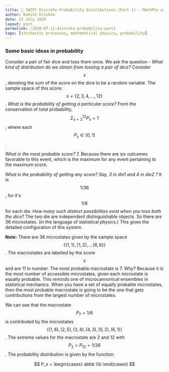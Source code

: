 ```yaml
---
title: 📑 [WIP] Discrete Probability Distributions (Part 1) - MathPhy with VBalki! 
author: Rohith Krishna
date: 12 July 2020
layout: post
permalink: /2020-07-12-discrete-probability-part1
tags: [stochastic processes, mathematical physics, probability]
---
```


### Some basic ideas in probability 

Consider a pair of fair dice and toss them once. We ask the question - *What kind of distribution do we obtain from tossing a pair of dice?* Consider $$s$$, denoting the sum of the score on the dice to be a random variable. The sample space of this score: $$s = \{2,3,4,…,12\}$$. *What is the probability of getting a particular score?* From the conservation of total probability, $$ \Sigma_{s=2}^{12} P_s = 1$$; where each $$P_s\in [0,1]$$.

*What is the most probable score?* 7. Because there are six outcomes favorable to this event, which is the  maximum for any event pertaining to the maximum score. 

*What is the probability of getting any score? Say, 3 in die1 and 4 in die2 ?* It is $$1/36$$, for it's $$1/6$$ for each die. *How many such distinct possibilities exist when you toss both the dice?*  The two die are independent distinguishable objects. So there are 36 microstates. (in the language of statistical physics.) This gives the detailed configuration of this system. 

**Note:** There are 36 microstates given by the sample space $$ \{\{1,1\}, \{1,2\},…\{6,6\}\}$$. The macrostates are labelled by the score $$s$$ and are 11 in number. The most probable macrostate is 7. Why? Because it is the most number of accessible microstates, given each microstate is equally probable. This reminds one of microcannonical ensembles in statistical mechanics. When you have a set of equally probable microstates, then the most probable macrostate is going to be the one that gets contributions from the largest number of microstates. 

We can see that the macrostate $$P_7 = 1/6$$ is contributed by the microstates $$\{(1,6), (2,5), (3,4), (4,3), (5,2), (6,1) \}$$. The extreme values for the macrostate are 2 and 12 with $$P_2 = P_{12} = 1/36$$. The probability distribution is given by the function:


$$
P_s = \begin{cases} abbb \\b \end{cases}
$$


